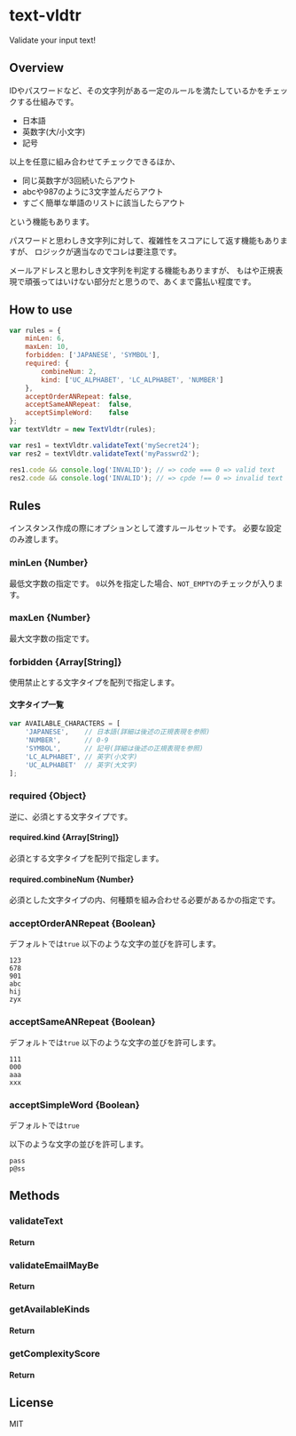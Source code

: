 text-vldtr
==========

Validate your input text!

## Overview
IDやパスワードなど、その文字列がある一定のルールを満たしているかをチェックする仕組みです。

- 日本語
- 英数字(大/小文字)
- 記号

以上を任意に組み合わせてチェックできるほか、

- 同じ英数字が3回続いたらアウト
- abcや987のように3文字並んだらアウト
- すごく簡単な単語のリストに該当したらアウト

という機能もあります。

パスワードと思わしき文字列に対して、複雑性をスコアにして返す機能もありますが、
ロジックが適当なのでコレは要注意です。

メールアドレスと思わしき文字列を判定する機能もありますが、
もはや正規表現で頑張ってはいけない部分だと思うので、あくまで露払い程度です。

## How to use

```javascript
var rules = {
    minLen: 6,
    maxLen: 10,
    forbidden: ['JAPANESE', 'SYMBOL'],
    required: {
        combineNum: 2,
        kind: ['UC_ALPHABET', 'LC_ALPHABET', 'NUMBER']
    },
    acceptOrderANRepeat: false,
    acceptSameANRepeat:  false,
    acceptSimpleWord:    false
};
var textVldtr = new TextVldtr(rules);

var res1 = textVldtr.validateText('mySecret24');
var res2 = textVldtr.validateText('myPasswrd2');

res1.code && console.log('INVALID'); // => code === 0 => valid text
res2.code && console.log('INVALID'); // => cpde !== 0 => invalid text
```

## Rules
インスタンス作成の際にオプションとして渡すルールセットです。
必要な設定のみ渡します。

### minLen {Number}
最低文字数の指定です。
``0``以外を指定した場合、``NOT_EMPTY``のチェックが入ります。

### maxLen {Number}
最大文字数の指定です。

### forbidden {Array[String]}
使用禁止とする文字タイプを配列で指定します。

#### 文字タイプ一覧
```javascript
var AVAILABLE_CHARACTERS = [
    'JAPANESE',    // 日本語(詳細は後述の正規表現を参照)
    'NUMBER',      // 0-9
    'SYMBOL',      // 記号(詳細は後述の正規表現を参照)
    'LC_ALPHABET', // 英字(小文字)
    'UC_ALPHABET'  // 英字(大文字)
];
```

### required {Object}
逆に、必須とする文字タイプです。

#### required.kind {Array[String]}
必須とする文字タイプを配列で指定します。

#### required.combineNum {Number}
必須とした文字タイプの内、何種類を組み合わせる必要があるかの指定です。

### acceptOrderANRepeat {Boolean}
デフォルトでは``true``
以下のような文字の並びを許可します。

```
123
678
901
abc
hij
zyx
```

### acceptSameANRepeat {Boolean}
デフォルトでは``true``
以下のような文字の並びを許可します。

```
111
000
aaa
xxx
```

### acceptSimpleWord {Boolean}
デフォルトでは``true``

以下のような文字の並びを許可します。

```
pass
p@ss
```

## Methods

### validateText
#### Return

### validateEmailMayBe
#### Return

### getAvailableKinds
#### Return

### getComplexityScore
#### Return

## License
MIT
